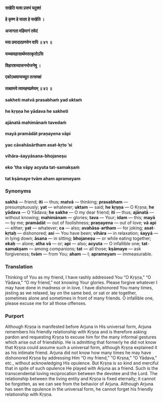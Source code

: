 #### सखेति मत्वा प्रसभं यदुक्तं
#### हे कृष्ण हे यादव हे सखेति ।
#### अजानता महिमानं तवेदं
#### मया प्रमादात्प्रणयेन वापि ॥ ४१ ॥
#### यच्चावहासार्थमसत्कृतोऽसि
#### विहारशय्यासनभोजनेषु  ।
#### एकोऽथवाप्यच्युत तत्समक्षं
#### तत्क्षामये त्वामहमप्रमेयम् ॥ ४२ ॥

#### sakheti matvā prasabhaṁ yad uktaṁ
#### he kṛṣṇa he yādava he sakheti
#### ajānatā mahimānaṁ tavedaṁ
#### mayā pramādāt praṇayena vāpi

#### yac cāvahāsārtham asat-kṛto ’si
#### vihāra-śayyāsana-bhojaneṣu
#### eko ’tha vāpy acyuta tat-samakṣaṁ
#### tat kṣāmaye tvām aham aprameyam

### Synonyms

**sakhā** — friend; **iti** — thus; **matvā** — thinking; **prasabham** — presumptuously; **yat** — whatever; **uktam** — said; **he** **kṛṣṇa** — O Kṛṣṇa; **he** **yādava** — O Yādava; **he** **sakhe** — O my dear friend; **iti** — thus; **ajānatā** — without knowing; **mahimānam** — glories; **tava** — Your; **idam** — this; **mayā** — by me; **pramādāt** — out of foolishness; **praṇayena** — out of love; **vā** **api** — either; **yat** — whatever; **ca** — also; **avahāsa**-**artham** — for joking; **asat**-**kṛtaḥ** — dishonored; **asi** — You have been; **vihāra** — in relaxation; **śayyā** — in lying down; **āsana** — in sitting; **bhojaneṣu** — or while eating together; **ekaḥ** — alone; **atha** **vā** — or; **api** — also; **acyuta** — O infallible one; **tat**-**samakṣam** — among companions; **tat** — all those; **kṣāmaye** — ask forgiveness; **tvām** — from You; **aham** — I; **aprameyam** — immeasurable.

### Translation

Thinking of You as my friend, I have rashly addressed You “O Kṛṣṇa,” “O Yādava,” “O my friend,” not knowing Your glories. Please forgive whatever I may have done in madness or in love. I have dishonored You many times, jesting as we relaxed, lay on the same bed, or sat or ate together, sometimes alone and sometimes in front of many friends. O infallible one, please excuse me for all those offenses.

### Purport

Although Kṛṣṇa is manifested before Arjuna in His universal form, Arjuna remembers his friendly relationship with Kṛṣṇa and is therefore asking pardon and requesting Kṛṣṇa to excuse him for the many informal gestures which arise out of friendship. He is admitting that formerly he did not know that Kṛṣṇa could assume such a universal form, although Kṛṣṇa explained it as his intimate friend. Arjuna did not know how many times he may have dishonored Kṛṣṇa by addressing Him “O my friend,” “O Kṛṣṇa,” “O Yādava,” etc., without acknowledging His opulence. But Kṛṣṇa is so kind and merciful that in spite of such opulence He played with Arjuna as a friend. Such is the transcendental loving reciprocation between the devotee and the Lord. The relationship between the living entity and Kṛṣṇa is fixed eternally; it cannot be forgotten, as we can see from the behavior of Arjuna. Although Arjuna has seen the opulence in the universal form, he cannot forget his friendly relationship with Kṛṣṇa.